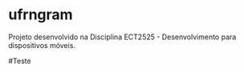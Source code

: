 # ufrngram
Projeto desenvolvido na Disciplina ECT2525 - Desenvolvimento para dispositivos móveis.


#Teste
